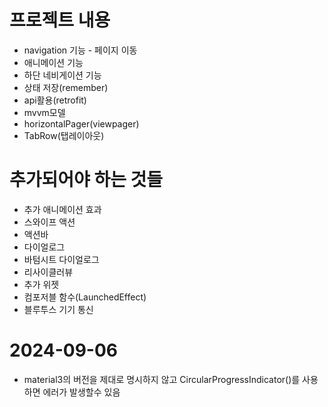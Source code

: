 

# 프로젝트 내용
 - navigation 기능 - 페이지 이동
 - 애니메이션 기능
 - 하단 네비게이션 기능
 - 상태 저장(remember) 
 - api활용(retrofit)
 - mvvm모델
 - horizontalPager(viewpager)
 - TabRow(탭레이아웃)

# 추가되어야 하는 것들
 - 추가 애니메이션 효과
 - 스와이프 액션
 - 액션바
 - 다이얼로그
 - 바텀시트 다이얼로그
 - 리사이클러뷰
 - 추가 위젯
 - 컴포저블 함수(LaunchedEffect)
 - 블루투스 기기 통신

# 2024-09-06
 - material3의 버전을 제대로 명시하지 않고 CircularProgressIndicator()를 사용하면 에러가 발생할수 있음

